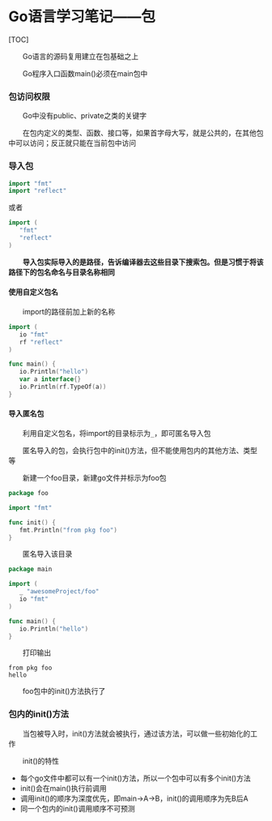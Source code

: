 # Go语言学习笔记——包

[TOC]

&emsp;&emsp;Go语言的源码复用建立在包基础之上

&emsp;&emsp;Go程序入口函数main()必须在main包中

### 包访问权限

&emsp;&emsp;Go中没有public、private之类的关键字

&emsp;&emsp;在包内定义的类型、函数、接口等，如果首字母大写，就是公共的，在其他包中可以访问；反正就只能在当前包中访问

### 导入包

```go
import "fmt"
import "reflect"
```

或者

```go
import (
   "fmt"
   "reflect"
)
```

&emsp;&emsp;**导入包实际导入的是路径，告诉编译器去这些目录下搜索包。但是习惯于将该路径下的包名命名与目录名称相同**

#### 使用自定义包名

&emsp;&emsp;import的路径前加上新的名称

```go
import (
   io "fmt"
   rf "reflect"
)

func main() {
   io.Println("hello")
   var a interface{}
   io.Println(rf.TypeOf(a))
}
```

#### 导入匿名包

&emsp;&emsp;利用自定义包名，将import的目录标示为`_`，即可匿名导入包

&emsp;&emsp;匿名导入的包，会执行包中的init()方法，但不能使用包内的其他方法、类型等

&emsp;&emsp;新建一个foo目录，新建go文件并标示为foo包

```go
package foo

import "fmt"

func init() {
   fmt.Println("from pkg foo")
}
```

&emsp;&emsp;匿名导入该目录

```go
package main

import (
   _ "awesomeProject/foo"
   io "fmt"
)

func main() {
   io.Println("hello")
}
```

&emsp;&emsp;打印输出

```
from pkg foo
hello
```

&emsp;&emsp;foo包中的init()方法执行了

### 包内的init()方法

&emsp;&emsp;当包被导入时，init()方法就会被执行，通过该方法，可以做一些初始化的工作

&emsp;&emsp;init()的特性

- 每个go文件中都可以有一个init()方法，所以一个包中可以有多个init()方法
- init()会在main()执行前调用
- 调用init()的顺序为深度优先，即main->A->B，init()的调用顺序为先B后A
- 同一个包内的init()调用顺序不可预测